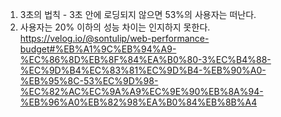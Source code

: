 1. 3초의 법칙 - 3초 안에 로딩되지 않으면 53%의 사용자는 떠난다.
2. 사용자는 20% 이하의 성능 차이는 인지하지 못한다.
https://velog.io/@sontulip/web-performance-budget#%EB%A1%9C%EB%94%A9-%EC%86%8D%EB%8F%84%EA%B0%80-3%EC%B4%88-%EC%9D%B4%EC%83%81%EC%9D%B4-%EB%90%A0-%EB%95%8C-53%EC%9D%98-%EC%82%AC%EC%9A%A9%EC%9E%90%EB%8A%94-%EB%96%A0%EB%82%98%EA%B0%84%EB%8B%A4
